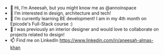 - 👋 Hi, I’m Aneesah, but you might know me as @annoinspace
- 👀 I’m interested in design, architecture and tech!
- 🌱 I’m currently learning BE development! I am in my 4th month on Epicode's Full-Stack course :)
- 💞️ I was previously an interior designer and would love to collaborate on projects related to design!
- 📫 Find me on LinkedIn https://www.linkedin.com/in/aneesah-almas-khan

